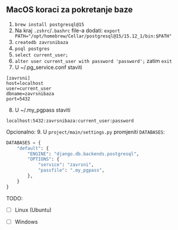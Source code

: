 ## MacOS koraci za pokretanje baze

1. `brew install postgresql@15`
2. Na kraj `.zshrc`/`.bashrc` file-a dodati: `export PATH="/opt/homebrew/Cellar/postgresql@15/15.12_1/bin:$PATH"`
3. `createdb zavrsnibaza`
4. `psql postgres`
5. `select current_user;`
6. `alter user current_user with password 'password';` zatim `exit`
7. U ~/.pg_service.conf staviti
```
[zavrsni]
host=localhost
user=current_user
dbname=zavrsnibaza
port=5432
```
8. U ~/.my_pgpass staviti
```
localhost:5432:zavrsnibaza:current_user:password
```
Opcionalno:
9. U `project/main/settings.py` promjeniti `DATABASES`:
```python
DATABASES = {
    "default": {
        "ENGINE": "django.db.backends.postgresql",
        "OPTIONS": {
            "service": "zavrsni",
            "passfile": ".my_pgpass",
        },
    }
}
```

TODO:
 - [ ] Linux (Ubuntu)  
 - [ ] Windows


